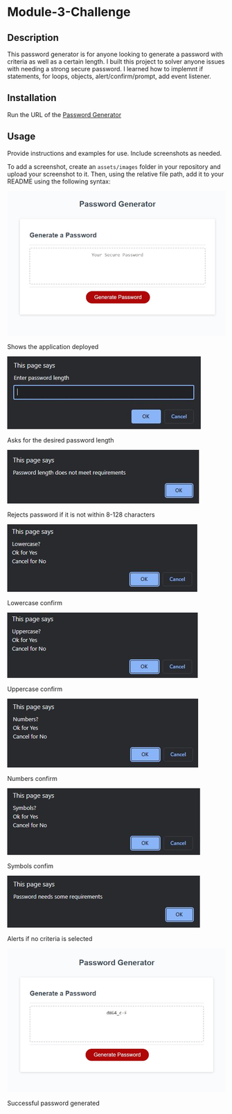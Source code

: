 # Module-3-Challenge

## Description

This password generator is for anyone looking to generate a password with criteria as well as a certain length. I built this project to solver anyone issues with needing a strong secure password. I learned how to implemnt if statements, for loops, objects, alert/confirm/prompt, add event listener.

## Installation

Run the URL of the [Password Generator](https://hankrichter.github.io/Module-3-Challenge/)

## Usage

Provide instructions and examples for use. Include screenshots as needed.

To add a screenshot, create an `assets/images` folder in your repository and upload your screenshot to it. Then, using the relative file path, add it to your README using the following syntax:

![alt text](./Develop/Images/Overlay.JPG)

Shows the application deployed

![alt text](./Develop/Images/Length-prompt.JPG)

Asks for the desired password length

![alt text](./Develop/Images/password-length.JPG)

Rejects password if it is not within 8-128 characters

![alt text](./Develop/Images/Lowercase-prompt.JPG)

Lowercase confirm

![alt text](./Develop/Images/Uppercase-prompt.JPG)

Uppercase confirm

![alt text](./Develop/Images/Number-prompt.JPG)

Numbers confirm

![alt text](./Develop/Images/Symbols-prompt.JPG)

Symbols confim

![alt text](./Develop/Images/Password-requirements.JPG)

Alerts if no criteria is selected

![alt text](./Develop/Images/Password.JPG)

Successful password generated
